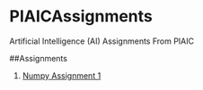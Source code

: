 # PIAICAssignments
Artificial Intelligence (AI) Assignments From PIAIC 

##Assignments
1. [Numpy Assignment 1](https://github.com/Anonster/PIAICAssignments/blob/main/PIAIC149723Assignment%231(Numpy%20Fundamentals).ipynb)
